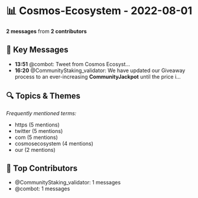 # 📊 Cosmos-Ecosystem - 2022-08-01
**2 messages** from **2 contributors**

## 💬 Key Messages
- **13:51** @combot: [‌‌‌‌‎⁠](https://twitter.com/CosmosEcosystem/status/1554102527028871177)Tweet from Cosmos Ecosyst...
- **16:20** @CommunityStaking_validator: We have updated our Giveaway process to an ever-increasing **CommunityJackpot** until the price i...

## 🔍 Topics & Themes
*Frequently mentioned terms:*
- https (5 mentions)
- twitter (5 mentions)
- com (5 mentions)
- cosmosecosystem (4 mentions)
- our (2 mentions)

## 👥 Top Contributors
- @CommunityStaking_validator: 1 messages
- @combot: 1 messages
